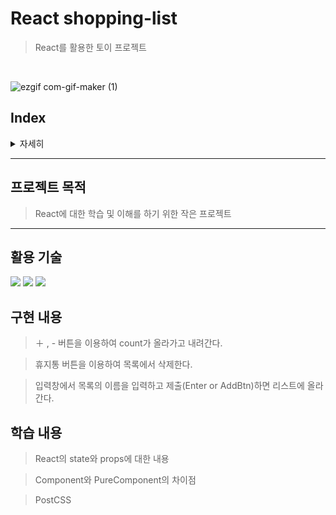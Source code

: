 # React shopping-list
> React를 활용한 토이 프로젝트
<br>

![ezgif com-gif-maker (1)](https://user-images.githubusercontent.com/54833831/151642068-e003ed12-ad54-4b8d-b5a8-7b88e1ebad5f.gif)


## Index

<details>
    <summary>자세히</summary>

1. [프로젝트 목적]()
2. [활용 기술]()
3. [구현 내용]()
4. [학습 내용]()


</details>

---

## 프로젝트 목적
> React에 대한 학습 및 이해를 하기 위한 작은 프로젝트

---

## 활용 기술
<img src="https://img.shields.io/badge/-React-blue?style=flat-square&logo=React&logoColor=white"/> <img src="https://img.shields.io/badge/HTML5-E34F26?style=flat-square&logo=HTML5&logoColor=white"/></a> <img src="https://img.shields.io/badge/CSS3-1572B6?style=flat-square&logo=CSS3&logoColor=white"/></a>


## 구현 내용

> ＋ , - 버튼을 이용하여 count가 올라가고 내려간다.

> 휴지통 버튼을 이용하여 목록에서 삭제한다.

> 입력창에서 목록의 이름을 입력하고 제출(Enter or AddBtn)하면 리스트에 올라간다.


## 학습 내용

> React의 state와 props에 대한 내용

> Component와 PureComponent의 차이점

> PostCSS
